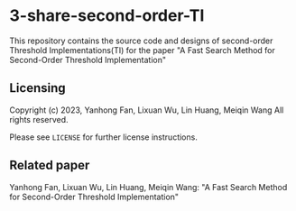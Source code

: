 # 3-share-second-order-TI

This repository contains the source code and designs of second-order Threshold Implementations(TI) for the paper "A Fast Search Method for Second-Order Threshold Implementation" 
## Licensing
Copyright (c) 2023, Yanhong Fan, Lixuan Wu,  Lin Huang,   Meiqin Wang
All rights reserved.

Please see `LICENSE` for further license instructions.

## Related paper
Yanhong Fan, Lixuan Wu,  Lin Huang,  Meiqin Wang: "A Fast Search Method for Second-Order Threshold Implementation"
